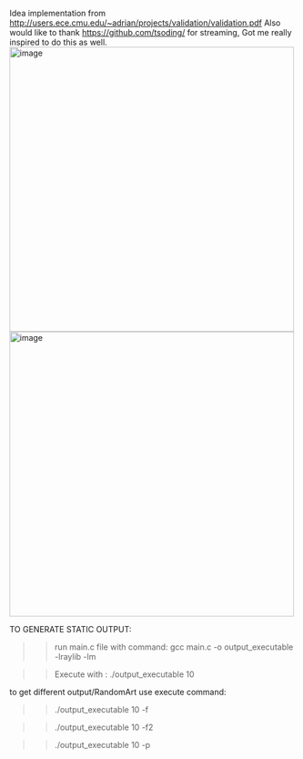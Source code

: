 Idea implementation from http://users.ece.cmu.edu/~adrian/projects/validation/validation.pdf Also would like to 
thank https://github.com/tsoding/ for streaming, Got me really inspired to do this as well.
<img width="500" height="500" alt="image" src="https://github.com/user-attachments/assets/f9f94148-166a-4438-9779-760dfb515db4" />
<img width="500" height="500" alt="image" src="https://github.com/user-attachments/assets/97af01cd-592d-4c4d-ad9a-044b8da58c0e" />

TO GENERATE STATIC OUTPUT:

>>run main.c file with command: gcc main.c -o output_executable -lraylib -lm

>>Execute with : ./output_executable 10

to get different output/RandomArt use execute command:

>> ./output_executable 10 -f

>>  ./output_executable 10 -f2

>> ./output_executable 10 -p


